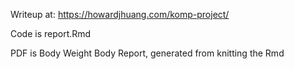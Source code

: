 Writeup at: https://howardjhuang.com/komp-project/

Code is report.Rmd

PDF is Body Weight Body Report, generated from knitting the Rmd
